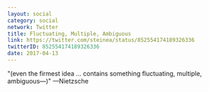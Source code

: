 ```yaml
---
layout: social
category: social
network: Twitter
title: Fluctuating, Multiple, Ambiguous
link: https://twitter.com/steinea/status/852554174189326336
twitterID: 852554174189326336
date: 2017-04-13
---
```


"(even the firmest idea ... contains something fluctuating, multiple, ambiguous—)" —Nietzsche
